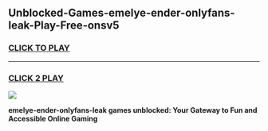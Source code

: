 
## Unblocked-Games-emelye-ender-onlyfans-leak-Play-Free-onsv5
<h3>
<a href="https://premium76.site?title=emelye-ender-onlyfans-leak&ref=17A">CLICK TO PLAY</a></h3>
<hr>

<h3>
<a href="https://premium76.site?title=emelye-ender-onlyfans-leak&ref=17A">CLICK 2 PLAY</a>
  
</h3>

<a href="https://premium76.site?title=emelye-ender-onlyfans-leak&ref=17A"><img src="https://clearcache.store/games.png"></a>


**emelye-ender-onlyfans-leak games unblocked: Your Gateway to Fun and Accessible Online Gaming**
